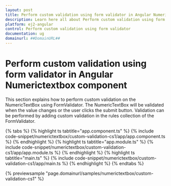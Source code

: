 ```yaml
---
layout: post
title: Perform custom validation using form validator in Angular Numerictextbox component | Syncfusion
description: Learn here all about Perform custom validation using form validator in Syncfusion Angular Numerictextbox component of Syncfusion Essential JS 2 and more.
platform: ej2-angular
control: Perform custom validation using form validator 
documentation: ug
domainurl: ##DomainURL##
---
```


# Perform custom validation using form validator in Angular Numerictextbox component

This section explains how to perform custom validation on the NumericTextBox using FormValidator. The NumericTextBox will be validated when the value changes or the user clicks the submit button.
Validation can be performed by adding custom validation in the rules collection of the FormValidator.

{% tabs %}
{% highlight ts tabtitle="app.component.ts" %}
{% include code-snippet/numerictextbox/custom-validation-cs1/app/app.component.ts %}
{% endhighlight %}
{% highlight ts tabtitle="app.module.ts" %}
{% include code-snippet/numerictextbox/custom-validation-cs1/app/app.module.ts %}
{% endhighlight %}
{% highlight ts tabtitle="main.ts" %}
{% include code-snippet/numerictextbox/custom-validation-cs1/app/main.ts %}
{% endhighlight %}
{% endtabs %}
  
{% previewsample "page.domainurl/samples/numerictextbox/custom-validation-cs1" %}